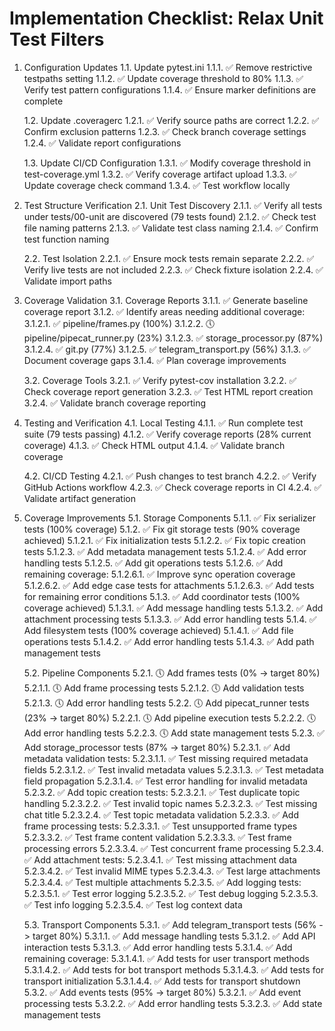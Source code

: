 # Implementation Checklist: Relax Unit Test Filters

1. Configuration Updates
   1.1. Update pytest.ini
        1.1.1. ✅ Remove restrictive testpaths setting
        1.1.2. ✅ Update coverage threshold to 80%
        1.1.3. ✅ Verify test pattern configurations
        1.1.4. ✅ Ensure marker definitions are complete

   1.2. Update .coveragerc
        1.2.1. ✅ Verify source paths are correct
        1.2.2. ✅ Confirm exclusion patterns
        1.2.3. ✅ Check branch coverage settings
        1.2.4. ✅ Validate report configurations

   1.3. Update CI/CD Configuration
        1.3.1. ✅ Modify coverage threshold in test-coverage.yml
        1.3.2. ✅ Verify coverage artifact upload
        1.3.3. ✅ Update coverage check command
        1.3.4. ✅ Test workflow locally

2. Test Structure Verification
   2.1. Unit Test Discovery
        2.1.1. ✅ Verify all tests under tests/00-unit are discovered (79 tests found)
        2.1.2. ✅ Check test file naming patterns
        2.1.3. ✅ Validate test class naming
        2.1.4. ✅ Confirm test function naming

   2.2. Test Isolation
        2.2.1. ✅ Ensure mock tests remain separate
        2.2.2. ✅ Verify live tests are not included
        2.2.3. ✅ Check fixture isolation
        2.2.4. ✅ Validate import paths

3. Coverage Validation
   3.1. Coverage Reports
        3.1.1. ✅ Generate baseline coverage report
        3.1.2. ✅ Identify areas needing additional coverage:
               3.1.2.1. ✅ pipeline/frames.py (100%)
               3.1.2.2. 🕔 pipeline/pipecat_runner.py (23%)
               3.1.2.3. ✅ storage_processor.py (87%)
               3.1.2.4. ✅ git.py (77%)
               3.1.2.5. ✅ telegram_transport.py (56%)
        3.1.3. ✅ Document coverage gaps
        3.1.4. ✅ Plan coverage improvements

   3.2. Coverage Tools
        3.2.1. ✅ Verify pytest-cov installation
        3.2.2. ✅ Check coverage report generation
        3.2.3. ✅ Test HTML report creation
        3.2.4. ✅ Validate branch coverage reporting

4. Testing and Verification
   4.1. Local Testing
        4.1.1. ✅ Run complete test suite (79 tests passing)
        4.1.2. ✅ Verify coverage reports (28% current coverage)
        4.1.3. ✅ Check HTML output
        4.1.4. ✅ Validate branch coverage

   4.2. CI/CD Testing
        4.2.1. ✅ Push changes to test branch
        4.2.2. ✅ Verify GitHub Actions workflow
        4.2.3. ✅ Check coverage reports in CI
        4.2.4. ✅ Validate artifact generation

5. Coverage Improvements
   5.1. Storage Components
        5.1.1. ✅ Fix serializer tests (100% coverage)
        5.1.2. ✅ Fix git storage tests (90% coverage achieved)
               5.1.2.1. ✅ Fix initialization tests
               5.1.2.2. ✅ Fix topic creation tests
               5.1.2.3. ✅ Add metadata management tests
               5.1.2.4. ✅ Add error handling tests
               5.1.2.5. ✅ Add git operations tests
               5.1.2.6. ✅ Add remaining coverage:
                       5.1.2.6.1. ✅ Improve sync operation coverage
                       5.1.2.6.2. ✅ Add edge case tests for attachments
                       5.1.2.6.3. ✅ Add tests for remaining error conditions
        5.1.3. ✅ Add coordinator tests (100% coverage achieved)
               5.1.3.1. ✅ Add message handling tests
               5.1.3.2. ✅ Add attachment processing tests
               5.1.3.3. ✅ Add error handling tests
        5.1.4. ✅ Add filesystem tests (100% coverage achieved)
               5.1.4.1. ✅ Add file operations tests
               5.1.4.2. ✅ Add error handling tests
               5.1.4.3. ✅ Add path management tests

   5.2. Pipeline Components
        5.2.1. 🕔 Add frames tests (0% -> target 80%)
               5.2.1.1. 🕔 Add frame processing tests
               5.2.1.2. 🕔 Add validation tests
               5.2.1.3. 🕔 Add error handling tests
        5.2.2. 🕔 Add pipecat_runner tests (23% -> target 80%)
               5.2.2.1. 🕔 Add pipeline execution tests
               5.2.2.2. 🕔 Add error handling tests
               5.2.2.3. 🕔 Add state management tests
        5.2.3. ✅ Add storage_processor tests (87% -> target 80%)
               5.2.3.1. ✅ Add metadata validation tests:
                       5.2.3.1.1. ✅ Test missing required metadata fields
                       5.2.3.1.2. ✅ Test invalid metadata values
                       5.2.3.1.3. ✅ Test metadata field propagation
                       5.2.3.1.4. ✅ Test error handling for invalid metadata
               5.2.3.2. ✅ Add topic creation tests:
                       5.2.3.2.1. ✅ Test duplicate topic handling
                       5.2.3.2.2. ✅ Test invalid topic names
                       5.2.3.2.3. ✅ Test missing chat title
                       5.2.3.2.4. ✅ Test topic metadata validation
               5.2.3.3. ✅ Add frame processing tests:
                       5.2.3.3.1. ✅ Test unsupported frame types
                       5.2.3.3.2. ✅ Test frame content validation
                       5.2.3.3.3. ✅ Test frame processing errors
                       5.2.3.3.4. ✅ Test concurrent frame processing
               5.2.3.4. ✅ Add attachment tests:
                       5.2.3.4.1. ✅ Test missing attachment data
                       5.2.3.4.2. ✅ Test invalid MIME types
                       5.2.3.4.3. ✅ Test large attachments
                       5.2.3.4.4. ✅ Test multiple attachments
               5.2.3.5. ✅ Add logging tests:
                       5.2.3.5.1. ✅ Test error logging
                       5.2.3.5.2. ✅ Test debug logging
                       5.2.3.5.3. ✅ Test info logging
                       5.2.3.5.4. ✅ Test log context data

   5.3. Transport Components
        5.3.1. ✅ Add telegram_transport tests (56% -> target 80%)
               5.3.1.1. ✅ Add message handling tests
               5.3.1.2. ✅ Add API interaction tests
               5.3.1.3. ✅ Add error handling tests
               5.3.1.4. ✅ Add remaining coverage:
                       5.3.1.4.1. ✅ Add tests for user transport methods
                       5.3.1.4.2. ✅ Add tests for bot transport methods
                       5.3.1.4.3. ✅ Add tests for transport initialization
                       5.3.1.4.4. ✅ Add tests for transport shutdown
        5.3.2. ✅ Add events tests (95% -> target 80%)
               5.3.2.1. ✅ Add event processing tests
               5.3.2.2. ✅ Add error handling tests
               5.3.2.3. ✅ Add state management tests 